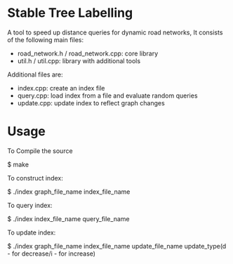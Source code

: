 # Stable Tree Labelling

A tool to speed up distance queries for dynamic road networks, 
It consists of the following main files:

* road_network.h / road_network.cpp: core library
* util.h / util.cpp: library with additional tools

Additional files are:

* index.cpp: create an index file
* query.cpp: load index from a file and evaluate random queries
* update.cpp: update index to reflect graph changes

# Usage

To Compile the source

  $ make

To construct index:

  $ ./index graph_file_name index_file_name

To query index:

  $ ./index index_file_name query_file_name

To update index:

  $ ./index graph_file_name index_file_name update_file_name update_type(d - for decrease/i - for increase)
